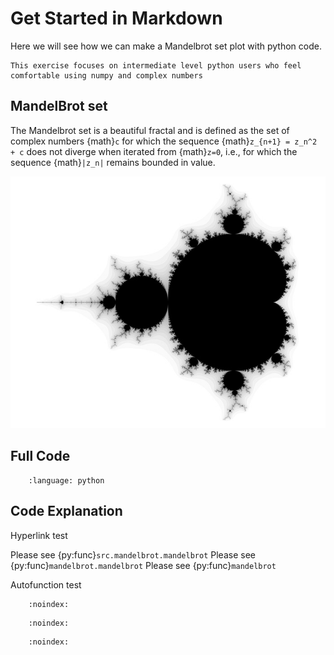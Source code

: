 
# Get Started in Markdown

Here we will see how we can make a Mandelbrot set plot with python code.

``` {Important}
This exercise focuses on intermediate level python users who feel comfortable using numpy and complex numbers
```

## MandelBrot set

The Mandelbrot set is a beautiful fractal and is defined as the set of complex numbers {math}`c` for which the sequence {math}`z_{n+1} = z_n^2 + c` does not diverge when iterated from {math}`z=0`, i.e., for which the sequence {math}`|z_n|` remains bounded in value.

![Mandelbrot set](./_static/get-started/mandel1s.jpg)

## Full Code

```{literalinclude} ../src/mandelbrot.py
    :language: python
```

## Code Explanation

Hyperlink test

Please see {py:func}`src.mandelbrot.mandelbrot`
Please see {py:func}`mandelbrot.mandelbrot`
Please see {py:func}`mandelbrot`

Autofunction test

``` {autofunction} src.mandelbrot,mandelbrot
    :noindex:
```

``` {autofunction} mandelbrot.mandelbrot
    :noindex:
```

``` {autofunction} mandelbrot
    :noindex:
```

